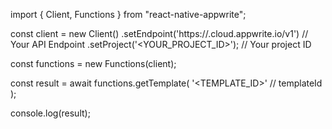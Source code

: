 import { Client, Functions } from "react-native-appwrite";

const client = new Client()
    .setEndpoint('https://<REGION>.cloud.appwrite.io/v1') // Your API Endpoint
    .setProject('<YOUR_PROJECT_ID>'); // Your project ID

const functions = new Functions(client);

const result = await functions.getTemplate(
    '<TEMPLATE_ID>' // templateId
);

console.log(result);
